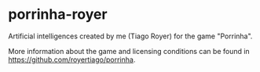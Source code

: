 porrinha-royer
==============

Artificial intelligences created by me (Tiago Royer)
for the game "Porrinha".

More information about the game and licensing conditions can be found in
<https://github.com/royertiago/porrinha>.
